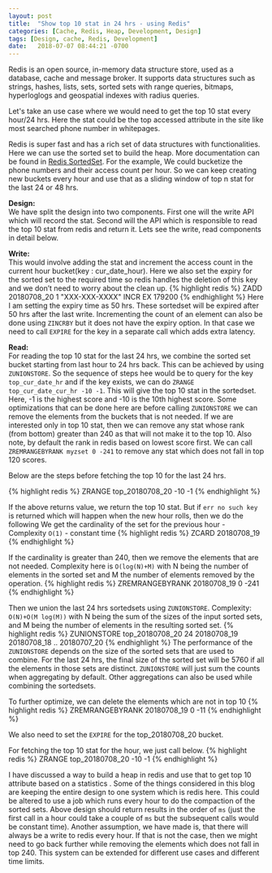 ```yaml
---
layout: post
title:  "Show top 10 stat in 24 hrs - using Redis"
categories: [Cache, Redis, Heap, Development, Design]
tags: [Design, cache, Redis, Development]
date:   2018-07-07 08:44:21 -0700
---
```


Redis is an open source, in-memory data structure store, used as a database, cache and message broker. It supports data structures such as strings, hashes, lists, sets, sorted sets with range queries, bitmaps, hyperloglogs and geospatial indexes with radius queries.

Let's take an use case where we would need to get the top 10 stat every hour/24 hrs. Here the stat could be the top accessed attribute in the site like most searched phone number in whitepages.

Redis is super fast and has a rich set of data structures with functionalities. Here we can use the sorted set to build the heap. More documentation can be found in [Redis SortedSet](https://redis.io/commands/zadd). For the example, We could bucketize the phone numbers and their access count per hour. So we can keep creating new buckets every hour and use that as a sliding window of top n stat for the last 24 or 48 hrs.

**Design:**   
We have split the design into two components. First one will the write API which will record the stat. Second will the API which is responsible to read the top 10 stat from redis and return it. Lets see the write, read components in detail below.
  
**Write:**   
This would involve adding the stat and increment the access count in the current hour bucket(key : cur_date_hour). Here we also set the expiry for the sorted set to the required time so redis handles the deletion of this key and we don’t need to worry about the clean up.
{% highlight redis %}
ZADD 20180708_20 1 "XXX-XXX-XXXX" INCR EX 179200
{% endhighlight %}
Here I am setting the expiry time as 50 hrs. These sortedset will be expired after 50 hrs after the last write. Incrementing the count of an element can also be done using `ZINCRBY` but it does not have the expiry option. In that case we need to call `EXPIRE` for the key in a separate call which adds extra latency.  

**Read:**   
For reading the top 10 stat for the last 24 hrs, we combine the sorted set bucket starting from last hour to 24 hrs back. This can be achieved by using `ZUNIONSTORE`. So the sequence of steps hee would be to query for the key `top_cur_date_hr` and if the key exists, we can do `ZRANGE top_cur_date_cur_hr -10 -1`. This will give the top 10 stat in the sortedset. Here, -1 is the highest score and -10 is the 10th highest score. Some optimizations that can be done here are before calling `ZUNIONSTORE` we can remove the elements from the buckets that is not needed. If we are interested only in top 10 stat, then we can remove any stat whose rank (from bottom) greater than 240 as that will not make it to the top 10. Also note, by default the rank in redis based on lowest score first. We can call `ZREMRANGEBYRANK myzset 0 -241` to remove any stat which does not fall in top 120 scores.

Below are the steps before fetching the top 10 for the last 24 hrs.

{% highlight redis %}
ZRANGE top_20180708_20 -10 -1
{% endhighlight %}

If the above returns value, we return the top 10 stat. But if `err no such key` is returned which will happen when the new hour rolls, then we do the following
We get the cardinality of the set for the previous hour - Complexity `O(1)` - constant time
{% highlight redis %}
ZCARD 20180708_19
{% endhighlight %}

If the cardinality is greater than 240, then we remove the elements that are not needed. Complexity here is `O(log(N)+M)` with N being the number of elements in the sorted set and M the number of elements removed by the operation.
{% highlight redis %}
ZREMRANGEBYRANK 20180708_19 0 -241
{% endhighlight %}

Then we union the last 24 hrs sortedsets using `ZUNIONSTORE`. Complexity: `O(N)+O(M log(M))` with N being the sum of the sizes of the input sorted sets, and M being the number of elements in the resulting sorted set.
{% highlight redis %}
ZUNIONSTORE top_20180708_20 24 20180708_19 20180708_18 .. 20180707_20
{% endhighlight %}
The performance of the `ZUNIONSTORE` depends on the size of the sorted sets that are used to combine. For the last 24 hrs, the final size of the sorted set will be 5760 if all the elements in those sets are distinct. `ZUNIONSTORE` will just sum the counts when aggregating by default. Other aggregations can also be used while combining the sortedsets.

To further optimize, we can delete the elements which are not in top 10
{% highlight redis %}
ZREMRANGEBYRANK 20180708_19 0 -11
{% endhighlight %}

We also need to set the `EXPIRE` for the top_20180708_20 bucket.

For fetching the top 10 stat for the hour, we just call below.
{% highlight redis %}
ZRANGE top_20180708_20 -10 -1
{% endhighlight %}

I have discussed a way to build a heap in redis and use that to get top 10 attribute based on a statistics . Some of the things considered in this blog are keeping the entire design to one system which is redis here. This could be altered to use a job which runs every hour to do the compaction of the sorted sets. Above design should return results in the order of `ms` (just the first call in a hour could take a couple of `ms` but the subsequent calls would be constant time). Another assumption, we have made is, that there will always be a write to redis every hour. If that is not the case, then we might need to go back further while removing the elements which does not fall in top 240. This system can be extended for different use cases and different time limits.

